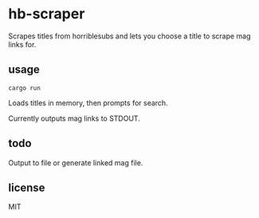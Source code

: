 # hb-scraper
Scrapes titles from horriblesubs and lets you choose a title to scrape mag links for.

## usage

```
cargo run
```

Loads titles in memory, then prompts for search.

Currently outputs mag links to STDOUT.

## todo

Output to file or generate linked mag file.

## license
MIT

